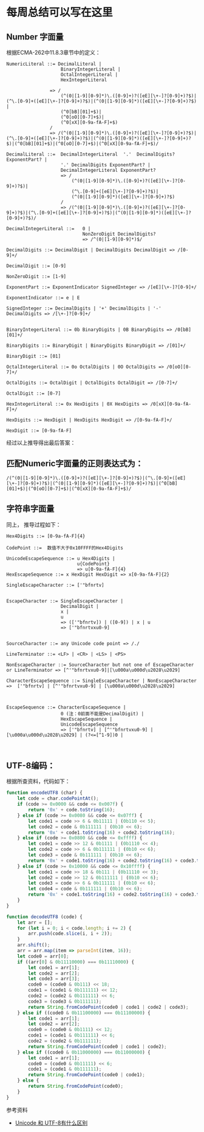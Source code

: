 # 每周总结可以写在这里

## Number 字面量

根据ECMA-262中11.8.3章节中的定义：

```
NumericLiteral ::= DecimalLiteral |
                    BinaryIntegerLiteral |
                    OctalIntegerLiteral |
                    HexIntegerLiteral

                => /
                    (^(0|[1-9][0-9]*)\.([0-9]+)?([eE][\+-]?[0-9]+)?$)|(^\.[0-9]+([eE][\+-]?[0-9]+)?$)|(^(0|[1-9][0-9]*)([eE][\+-]?[0-9]+)?$) |
                    (^0[bB][01]+$)|
                    (^0[oO][0-7]+$)|
                    (^0[xX][0-9a-fA-F]+$)
                /
                => /(^(0|[1-9][0-9]*)\.([0-9]+)?([eE][\+-]?[0-9]+)?$)|(^\.[0-9]+([eE][\+-]?[0-9]+)?$)|(^(0|[1-9][0-9]*)([eE][\+-]?[0-9]+)?$)|(^0[bB][01]+$)|(^0[oO][0-7]+$)|(^0[xX][0-9a-fA-F]+$)/

DecimalLiteral ::=  DecimalIntegerLiteral  '.'  DecimalDigits? ExponentPart? |
                    '.' DecimalDigits ExponentPart? |
                    DecimalIntegerLiteral ExponentPart?
                    => /
                        (^(0|[1-9][0-9]*)\.([0-9]+)?([eE][\+-]?[0-9]+)?$)|
                        (^\.[0-9]+([eE][\+-]?[0-9]+)?$)|
                        (^(0|[1-9][0-9]*)([eE][\+-]?[0-9]+)?$)
                    /
                    => /(^(0|[1-9][0-9]*)\.([0-9]+)?([eE][\+-]?[0-9]+)?$)|(^\.[0-9]+([eE][\+-]?[0-9]+)?$)|(^(0|[1-9][0-9]*)([eE][\+-]?[0-9]+)?$)/

DecimalIntegerLiteral ::=   0 |
                            NonZeroDigit DecimalDigits?
                            => /^(0|[1-9][0-9]*)$/

DecimalDigits ::= DecimalDigit | DecimalDigits DecimalDigit => /[0-9]+/

DecimalDigit ::= [0-9]

NonZeroDigit ::= [1-9]

ExponentPart ::= ExponentIndicator SignedInteger => /[eE][\+-]?[0-9]+/

ExponentIndicator ::= e | E

SignedInteger ::= DecimalDigits | '+' DecimalDigits | '-' DecimalDigits => /[\+-]?[0-9]+/


BinaryIntegerLiteral ::= 0b BinaryDigits | 0B BinaryDigits => /0[bB][01]+/

BinaryDigits ::= BinaryDigit | BinaryDigits BinaryDigit => /[01]+/

BinaryDigit ::= [01]

OctalIntegerLiteral ::= 0o OctalDigits | 0O OctalDigits => /0[oO][0-7]+/

OctalDigits ::= OctalDigit | OctalDigits OctalDigit => /[0-7]+/

OctalDigit ::= [0-7]

HexIntegerLiteral ::= 0x HexDigits | 0X HexDigits => /0[xX][0-9a-fA-F]+/

HexDigits ::= HexDigit | HexDigits HexDigit => /[0-9a-fA-F]+/

HexDigit ::= [0-9a-fA-F]

```

经过以上推导得出最后答案：

## 匹配Numeric字面量的正则表达式为：

```/(^(0|[1-9][0-9]*)\.([0-9]+)?([eE][\+-]?[0-9]+)?$)|(^\.[0-9]+([eE][\+-]?[0-9]+)?$)|(^(0|[1-9][0-9]*)([eE][\+-]?[0-9]+)?$)|(^0[bB][01]+$)|(^0[oO][0-7]+$)|(^0[xX][0-9a-fA-F]+$)/```


## 字符串字面量
同上， 推导过程如下：

```
Hex4Digits ::= [0-9a-fA-F]{4}

CodePoint ::=  数值不大于0x10FFFF的Hex4Digits

UnicodeEscapeSequence ::= u Hex4Digits |
                          u{CodePoint} 
                          => u[0-9a-fA-F]{4}
HexEscapeSequence ::= x HexDigit HexDigit => x[0-9a-fA-F]{2}

SingleEscapeCharacter ::= ['"bfnrtv]


EscapeCharacter ::= SingleEscapeCharacter |
                    DecimalDigit |
                    x |
                    u
                    => (['"bfnrtv]) | ([0-9]) | x | u
                    => ['"bfnrtvxu0-9]


SourceCharacter ::= any Unicode code point => /./

LineTerminator ::= <LF> | <CR> | <LS> | <PS>

NonEscapeCharacter ::= SourceCharacter but not one of EscapeCharacter or LineTerminator => [^'"bfnrtvxu0-9]|[\u000a\u000d\u2028\u2029]

CharacterEscapeSequence ::= SingleEscapeCharacter | NonEscapeCharacter =>  ['"bfnrtv] | [^'"bfnrtvxu0-9] | [\u000a\u000d\u2028\u2029]



EscapeSequence ::= CharacterEscapeSequence |
                    0 (注：0前面不能是DecimalDigit) |
                    HexEscapeSequence |
                    UnicodeEscapeSequence
                    => ['"bfnrtv] | [^'"bfnrtvxu0-9] | [\u000a\u000d\u2028\u2029] | (?<=[^1-9])0 | 



```

## UTF-8编码：
根据所查资料，代码如下：

```js
function encodeUTF8 (char) {
    let code = char.codePointAt();
    if (code >= 0x0000 && code <= 0x007f) {
        return '0x' + code.toString(16);
    } else if (code >= 0x0080 && code <= 0x07ff) {
        let code1 = code >> 6 & 0b11111 | (0b110 << 5);
        let code2 = code & 0b111111 | (0b10 << 6);
        return '0x' + code1.toString(16) + code2.toString(16);
    } else if (code >= 0x0800 && code <= 0xffff) {
        let code1 = code >> 12 & 0b1111 | (0b1110 << 4);
        let code2 = code >> 6 & 0b111111 | (0b10 << 6);
        let code3 = code & 0b111111 | (0b10 << 6);
        return '0x' + code1.toString(16) + code2.toString(16) + code3.toString(16);
    } else if (code >= 0x10000 && code <= 0x10ffff) {
        let code1 = code >> 18 & 0b111 | (0b11110 << 3);
        let code2 = code >> 12 & 0b111111 | (0b10 << 6);
        let code3 = code >> 6 & 0b111111 | (0b10 << 6);
        let code4 = code & 0b111111 | (0b10 << 6);
        return '0x' + code1.toString(16) + code2.toString(16) + code3.toString(16) + code4.toString(16);
    }
}

function decodeUTF8 (code) {
    let arr = [];
    for (let i = 0; i < code.length; i += 2) {
        arr.push(code.slice(i, i + 2));
    }
    arr.shift();
    arr = arr.map(item => parseInt(item, 16));
    let code0 = arr[0];
    if ((arr[0] & 0b11110000) === 0b11110000) {
        let code1 = arr[1];
        let code2 = arr[2];
        let code3 = arr[3];
        code0 = (code0 & 0b111) << 18;
        code1 = (code1 & 0b111111) << 12;
        code2 = (code2 & 0b111111) << 6;
        code3 = (code3 & 0b111111);
        return String.fromCodePoint(code0 | code1 | code2 | code3);
    } else if ((code0 & 0b11100000) === 0b11100000) {
        let code1 = arr[1];
        let code2 = arr[2];
        code0 = (code0 & 0b1111) << 12;
        code1 = (code1 & 0b111111) << 6;
        code2 = (code2 & 0b111111);
        return String.fromCodePoint(code0 | code1 | code2);        
    } else if ((code0 & 0b11000000) === 0b11000000) {
        let code1 = arr[1];
        code0 = (code0 & 0b11111) << 6;
        code1 = (code1 & 0b111111);
        return String.fromCodePoint(code0 | code1);
    } else {
        return String.fromCodePoint(code0);
    }
}

```

参考资料

- [Unicode 和 UTF-8有什么区别](https://www.zhihu.com/question/23374078)
